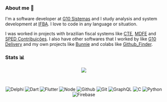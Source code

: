 ### About me 💬
I'm a software developer at [G10 Sistemas](http://www.g10sistemas.com) and I study analysis and system development at [IFBA](https://portal.ifba.edu.br/santoantonio). I love to code in any language or situation.

I was worked in projects with brazilian fiscal systems like [CTE](https://www.cte.fazenda.gov.br/portal/), [MDFE](https://dfe-portal.svrs.rs.gov.br/Mdfe) and [SPED Contribuições](http://sped.rfb.gov.br/). I also have other softwares that I worked by like [G10 Delivery](https://play.google.com/store/apps/details?id=br.com.g10sistemas.g10delivery) and my own projects like [Bunnie](https://github.com/BerkSpar/Bunnie) and colabs like [Github_Finder](https://github.com/BerkSpar/github-finder).

### Stats :bar_chart:
<p align="center">
  <img src="https://github-readme-stats.vercel.app/api?username=berkspar&show_icons=true&count_private=true">
</p>

<br>
<p align="center">
  <img src="https://img.shields.io/badge/%20-delphi-ED1F35.svg?style=for-the-badge&logo=embarcadero" alt="Delphi">
  <img src="https://img.shields.io/badge/%20-dart-0175C2.svg?style=for-the-badge&logo=dart" alt="Dart">
  <img src="https://img.shields.io/badge/%20-flutter-02569B.svg?style=for-the-badge&logo=flutter" alt="Flutter">
  <img src="https://img.shields.io/badge/%20-nodejs-76D04B.svg?style=for-the-badge&logo=node.js" alt="Node">
  <img src="https://img.shields.io/badge/%20-github-181717.svg?style=for-the-badge&logo=github" alt="Github">
  <img src="https://img.shields.io/badge/%20-git-F05032.svg?style=for-the-badge&logo=git&logoColor=white" alt="Git">
  <img src="https://img.shields.io/badge/%20-graphql-E10098.svg?style=for-the-badge&logo=graphql" alt="GraphQL">
  <img src="https://img.shields.io/badge/%20-c lang-A8B9CC.svg?style=for-the-badge&logo=c&logoColor=black" alt="C">
  <img src="https://img.shields.io/badge/%20-python-3776AB.svg?style=for-the-badge&logo=python&logoColor=white" alt="Python">
  <img src="https://img.shields.io/badge/%20-firebase-FFCA28.svg?style=for-the-badge&logo=firebase&logoColor=white" alt="Firebase">
</p>
